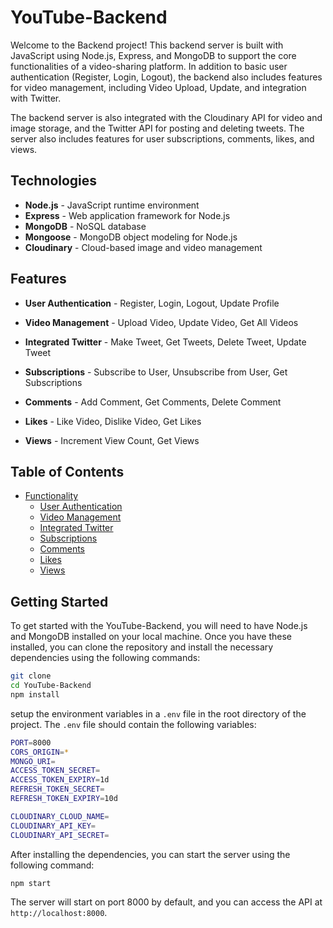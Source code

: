 # YouTube-Backend

Welcome to the Backend project! This backend server is built with JavaScript using Node.js, Express, and MongoDB to support the core functionalities of a video-sharing platform. In addition to basic user authentication (Register, Login, Logout), the backend also includes features for video management, including Video Upload, Update, and integration with Twitter.

The backend server is also integrated with the Cloudinary API for video and image storage, and the Twitter API for posting and deleting tweets. The server also includes features for user subscriptions, comments, likes, and views.


## Technologies

- **Node.js** - JavaScript runtime environment
- **Express** - Web application framework for Node.js
- **MongoDB** - NoSQL database
- **Mongoose** - MongoDB object modeling for Node.js
- **Cloudinary** - Cloud-based image and video management

## Features

- **User Authentication** - Register, Login, Logout, Update Profile

- **Video Management** - Upload Video, Update Video, Get All Videos

- **Integrated Twitter** - Make Tweet, Get Tweets, Delete Tweet, Update Tweet

- **Subscriptions** - Subscribe to User, Unsubscribe from User, Get Subscriptions

- **Comments** - Add Comment, Get Comments, Delete Comment

- **Likes** - Like Video, Dislike Video, Get Likes

- **Views** - Increment View Count, Get Views


## Table of Contents

- [Functionality](#functionality)
  - [User Authentication](#user-authentication)
  - [Video Management](#video-management)
  - [Integrated Twitter](#integrated-twitter)
  - [Subscriptions](#subscriptions)
  - [Comments](#comments)
  - [Likes](#likes)
  - [Views](#views)


## Getting Started

To get started with the YouTube-Backend, you will need to have Node.js and MongoDB installed on your local machine. Once you have these installed, you can clone the repository and install the necessary dependencies using the following commands:

```bash
git clone
cd YouTube-Backend
npm install
```

setup the environment variables in a `.env` file in the root directory of the project. The `.env` file should contain the following variables:

```bash
PORT=8000
CORS_ORIGIN=*
MONGO_URI=
ACCESS_TOKEN_SECRET=
ACCESS_TOKEN_EXPIRY=1d
REFRESH_TOKEN_SECRET=
REFRESH_TOKEN_EXPIRY=10d

CLOUDINARY_CLOUD_NAME=
CLOUDINARY_API_KEY=
CLOUDINARY_API_SECRET=

```

After installing the dependencies, you can start the server using the following command:

```bash
npm start
```

The server will start on port 8000 by default, and you can access the API at `http://localhost:8000`.
